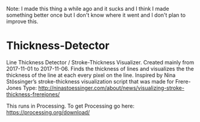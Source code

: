 Note: I made this thing a while ago and it sucks and I think I made something better once but I don't know where it went and I don't plan to improve this.

# Thickness-Detector
Line Thickness Detector / Stroke-Thickness Visualizer. Created mainly from 2017-11-01 to 2017-11-06. Finds the thickness of lines and visualizes the the thickness of the line at each every pixel on the line. Inspired by Nina Stössinger’s stroke-thickness visualization script that was made for Frere-Jones Type: http://ninastoessinger.com/about/news/visualizing-stroke-thickness-frerejones/

This runs in Processing. To get Processing go here: https://processing.org/download/

